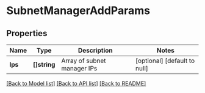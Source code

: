 # SubnetManagerAddParams

## Properties
Name | Type | Description | Notes
------------ | ------------- | ------------- | -------------
**Ips** | **[]string** | Array of subnet manager IPs | [optional] [default to null]

[[Back to Model list]](../README.md#documentation-for-models) [[Back to API list]](../README.md#documentation-for-api-endpoints) [[Back to README]](../README.md)


